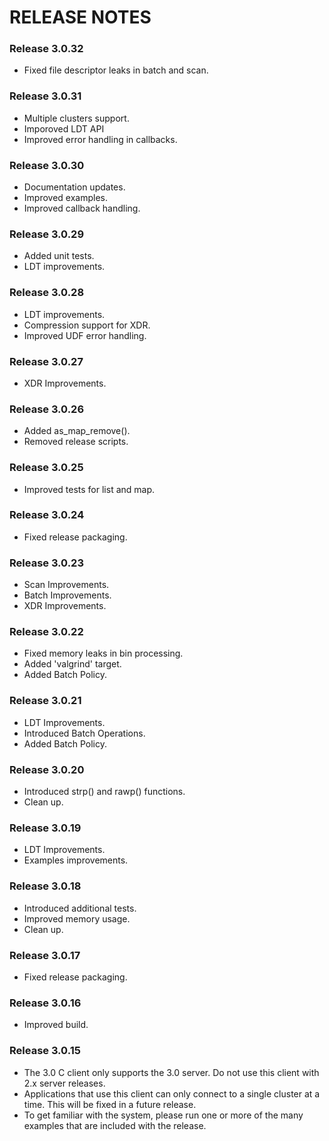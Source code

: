 # RELEASE NOTES

### Release 3.0.32

* Fixed file descriptor leaks in batch and scan.

### Release 3.0.31

* Multiple clusters support. 
* Imporoved LDT API
* Improved error handling in callbacks.

### Release 3.0.30

* Documentation updates.
* Improved examples.
* Improved callback handling.

### Release 3.0.29

* Added unit tests.
* LDT improvements.

### Release 3.0.28

* LDT improvements.
* Compression support for XDR.
* Improved UDF error handling.

### Release 3.0.27

* XDR Improvements.

### Release 3.0.26

* Added as_map_remove().
* Removed release scripts.

### Release 3.0.25

* Improved tests for list and map.

### Release 3.0.24

* Fixed release packaging.

### Release 3.0.23

* Scan Improvements.
* Batch Improvements.
* XDR Improvements.

### Release 3.0.22

* Fixed memory leaks in bin processing.
* Added 'valgrind' target.
* Added Batch Policy.

### Release 3.0.21

* LDT Improvements.
* Introduced Batch Operations.
* Added Batch Policy.

### Release 3.0.20

* Introduced strp() and rawp() functions.
* Clean up.

### Release 3.0.19

* LDT Improvements.
* Examples improvements.

### Release 3.0.18

* Introduced additional tests.
* Improved memory usage.
* Clean up.

### Release 3.0.17

* Fixed release packaging.

### Release 3.0.16

* Improved build.

### Release 3.0.15

* The 3.0 C client only supports the 3.0 server. Do not use this client with 2.x server releases.
* Applications that use this client can only connect to a single cluster at a time. This will be fixed in a future release.
* To get familiar with the system, please run one or more of the many examples that are included with the release.

